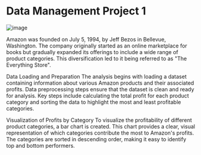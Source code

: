 # Data Management Project 1
![image](https://github.com/radzmi/STQD6324_Data_Management_Assigment1/assets/152348714/f6d841a6-7b7b-4d07-b901-2dd849436a1b)


Amazon was founded on July 5, 1994, by Jeff Bezos in Bellevue, Washington. The company originally started as an online marketplace for books but gradually expanded its offerings to include a wide range of product categories. This diversification led to it being referred to as "The Everything Store".

Data Loading and Preparation
The analysis begins with loading a dataset containing information about various Amazon products and their associated profits. Data preprocessing steps ensure that the dataset is clean and ready for analysis. Key steps include calculating the total profit for each product category and sorting the data to highlight the most and least profitable categories.

Visualization of Profits by Category
To visualize the profitability of different product categories, a bar chart is created. This chart provides a clear, visual representation of which categories contribute the most to Amazon's profits. The categories are sorted in descending order, making it easy to identify top and bottom performers.
